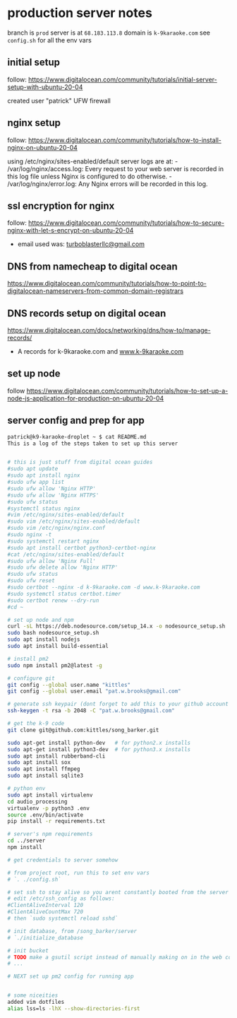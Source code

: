 # production server notes
branch is `prod`
server is at `68.183.113.8`
domain is `k-9karaoke.com`
see `config.sh` for all the env vars

## initial setup
follow: https://www.digitalocean.com/community/tutorials/initial-server-setup-with-ubuntu-20-04

created user "patrick"
UFW firewall

## nginx setup
follow: https://www.digitalocean.com/community/tutorials/how-to-install-nginx-on-ubuntu-20-04

using /etc/nginx/sites-enabled/default
server logs are at:
    - /var/log/nginx/access.log: Every request to your web server is recorded in this log file unless Nginx is configured to do otherwise.
    - /var/log/nginx/error.log: Any Nginx errors will be recorded in this log.


## ssl encryption for nginx
follow: https://www.digitalocean.com/community/tutorials/how-to-secure-nginx-with-let-s-encrypt-on-ubuntu-20-04

- email used was: turboblasterllc@gmail.com

## DNS from namecheap to digital ocean
https://www.digitalocean.com/community/tutorials/how-to-point-to-digitalocean-nameservers-from-common-domain-registrars

## DNS records setup on digital ocean
https://www.digitalocean.com/docs/networking/dns/how-to/manage-records/

- A records for k-9karaoke.com and www.k-9karaoke.com

## set up node
follow https://www.digitalocean.com/community/tutorials/how-to-set-up-a-node-js-application-for-production-on-ubuntu-20-04


## server config and prep for app

```bash
patrick@k9-karaoke-droplet ~ $ cat README.md 
This is a log of the steps taken to set up this server


# this is just stuff from digital ocean guides
#sudo apt update
#sudo apt install nginx
#sudo ufw app list
#sudo ufw allow 'Nginx HTTP'
#sudo ufw allow 'Nginx HTTPS'
#sudo ufw status
#systemctl status nginx
#vim /etc/nginx/sites-enabled/default 
#sudo vim /etc/nginx/sites-enabled/default 
#sudo vim /etc/nginx/nginx.conf 
#sudo nginx -t
#sudo systemctl restart nginx
#sudo apt install certbot python3-certbot-nginx
#cat /etc/nginx/sites-enabled/default 
#sudo ufw allow 'Nginx Full'
#sudo ufw delete allow 'Nginx HTTP'
#sudo ufw status
#sudo ufw reset
#sudo certbot --nginx -d k-9karaoke.com -d www.k-9karaoke.com
#sudo systemctl status certbot.timer
#sudo certbot renew --dry-run
#cd ~

# set up node and npm
curl -sL https://deb.nodesource.com/setup_14.x -o nodesource_setup.sh
sudo bash nodesource_setup.sh
sudo apt install nodejs
sudo apt install build-essential

# install pm2
sudo npm install pm2@latest -g

# configure git
git config --global user.name "kittles"
git config --global user.email "pat.w.brooks@gmail.com"

# generate ssh keypair (dont forget to add this to your github account at https://github.com/settings/keys)
ssh-keygen -t rsa -b 2048 -C "pat.w.brooks@gmail.com"

# get the k-9 code
git clone git@github.com:kittles/song_barker.git

sudo apt-get install python-dev   # for python2.x installs
sudo apt-get install python3-dev  # for python3.x installs
sudo apt install rubberband-cli
sudo apt install sox
sudo apt install ffmpeg
sudo apt install sqlite3

# python env
sudo apt install virtualenv
cd audio_processing
virtualenv -p python3 .env
source .env/bin/activate
pip install -r requirements.txt

# server's npm requirements
cd ../server
npm install

# get credentials to server somehow

# from project root, run this to set env vars
# `. ./config.sh`

# set ssh to stay alive so you arent constantly booted from the server
# edit /etc/ssh_config as follows:
#ClientAliveInterval 120
#ClientAliveCountMax 720
# then `sudo systemctl reload sshd`

# init database, from /song_barker/server
# `./initialize_database

# init bucket
# TODO make a gsutil script instead of manually making on in the web console
# ...

# NEXT set up pm2 config for running app


# some niceities
added vim dotfiles
alias lss=ls -lhX --show-directories-first
```
